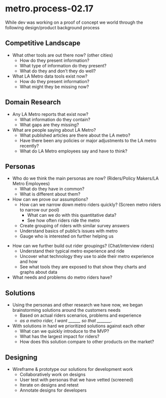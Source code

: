 # metro.process-02.17
While dev was working on a proof of concept we world through the following design/product background process

## Competitive Landscape
* What other tools are out there now? (other cities)
	- How do they present information?
	- What type of information do they present?
	- What do they and don’t they do well?
* What LA Metro data tools exist now?
	- How do they present information?
	- What might they be missing now?

## Domain Research
* Any LA Metro reports that exist now?
	- What information do they contain?
	- What gaps are they missing?
* What are people saying about LA Metro?
	- What published articles are there about the LA metro?
	- Have there been any policies or major adjustments to the LA metro recently?
	- What do LA Metro employees say and have to think?

## Personas
* Who do we think the main personas are now? (Riders/Policy Makers/LA Metro Employees)
	- What do they have in common?
	- What is different about them?
* How can we prove our assumptions? 
	- How can we narrow down metro riders quickly? (Screen metro riders to narrow our pool)
		- What can we do with this quantitative data? 
		- See how often riders ride the metro 
	- Create grouping of riders with similar survey answers
	- Understand basics of public’s issues with metro 
	- Gauge who is interested on further helping us
- How can we further build out rider groupings? (Chat/interview riders)
	- Understand their typical metro experience and ride
	- Uncover what technology they use to aide their metro experience and how
	- See what tools they are exposed to that show they charts and graphs about data
- What needs and problems do metro riders have?

## Solutions
* Using the personas and other research we have now, we began brainstorming solutions around the customers needs
	- Based on actual riders scenarios, problems and experience
	- *as a metro rider, I want ______ so that _______.* 
* With solutions in hard we prioritized solutions against each other
	- What can we quickly introduce to the MVP?
	- What has the largest impact for riders?
	- How does this solution compare to other products on the market?

## Designing
* Wireframe & prototype our solutions for development work
	- Collaboratively work on designs
	- User test with personas that we have vetted (screened)
	- Iterate on designs and retest
	- Annotate designs for developers
